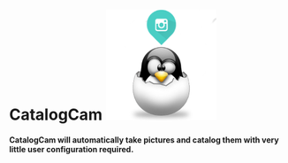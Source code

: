 # CatalogCam ![CatalogCam Logo](/images/CatalogCamIcon.png)

#### CatalogCam will automatically take pictures and catalog them with very little user configuration required.


